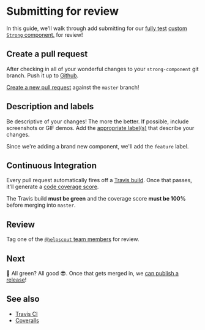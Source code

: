 # Submitting for review

In this guide, we'll walk through add submitting for our [fully test](testing.md) [custom `Strong` component.](creating.md) for review!

## Create a pull request

After checking in all of your wonderful changes to your `strong-component` git branch. Push it up to [Github](https://github.com/helpscout/blue).

[Create a new pull request](https://github.com/helpscout/blue/compare) against the `master` branch!

## Description and labels

Be descriptive of your changes! The more the better. If possible, include screenshots or GIF demos. Add the [appropriate label(s)](https://github.com/helpscout/blue/labels) that describe your changes.

Since we're adding a brand new component, we'll add the `feature` label.

## Continuous Integration

Every pull request automatically fires off a [Travis build](https://travis-ci.org/helpscout/blue). Once that passes, it'll generate a [code coverage score](https://coveralls.io/).

The Travis build **must be green** and the coverage score **must be 100%** before merging into `master`.

## Review

Tag one of the [`@helpscout` team members](https://github.com/helpscout/blue/graphs/contributors) for review.

## Next

🚀 All green? All good 😎. Once that gets merged in, we [can publish a release](release.md)!

## See also

* [Travis CI](https://travis-ci.org/)
* [Coveralls](https://coveralls.io/)

